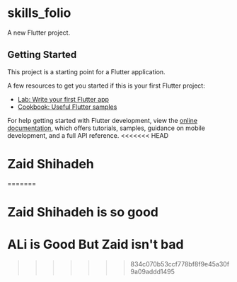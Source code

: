 # skills_folio

A new Flutter project.

## Getting Started

This project is a starting point for a Flutter application.

A few resources to get you started if this is your first Flutter project:

- [Lab: Write your first Flutter app](https://docs.flutter.dev/get-started/codelab)
- [Cookbook: Useful Flutter samples](https://docs.flutter.dev/cookbook)

For help getting started with Flutter development, view the
[online documentation](https://docs.flutter.dev/), which offers tutorials,
samples, guidance on mobile development, and a full API reference.
<<<<<<< HEAD
# Zaid Shihadeh
=======
# Zaid Shihadeh is so good
# ALi is Good But Zaid isn't bad
>>>>>>> 834c070b53ccf778bf8f9e45a30f9a09addd1495
